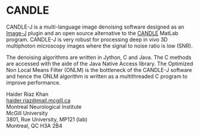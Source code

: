 CANDLE
======

CANDLE-J is a multi-language image denoising software designed as an [Image-J](http://imagej.nih.gov/ij/) plugin and an open source alternative to the [CANDLE](http://www.bic.mni.mcgill.ca/ServicesSoftwareAdvancedImageProcessingTools/CANDLE/) MatLab program. CANDLE-J is very robust for processing deep in vivo 3D multiphoton microscopy images where the signal to noise ratio is low (SNR).  

The denoising algorithms are written in Jython, C and Java. The C methods are accessed with the aide of the Java Native Access library. The Optimized Non Local Means Filter (ONLM) is the bottleneck of the CANDLE-J software and hence the ONLM algorithm is written as a multithreaded C program to improve performance. 


Haider Riaz Khan   
haider.riaz@mail.mcgill.ca  
Montreal Neurological Institute  
McGill University  
3801, Rue University, MP121 (lab)  
Montreal, QC H3A 2B4
